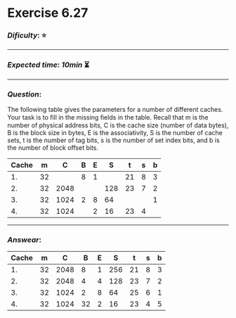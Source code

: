 Exercise 6.27
==============

### ***Dificulty***: :star:

---

### ***Expected time***: ***10min*** :hourglass_flowing_sand:

---

### ***Question***:
The following table gives the parameters for a number of different caches. Your task is to ﬁll in the missing ﬁelds in the table. Recall that m is the number of physical address bits, C is the cache size (number of data bytes), B is the block size in bytes, E is the associativity, S is the number of cache sets, t is the number of tag bits, s is the number of set index bits, and b is the number of block offset bits.  

| Cache | m  |  C   |  B  |  E  |  S  |  t  |  s  |  b  |
|-------|----|------|-----|-----|-----|-----|-----|-----|
| 1.    | 32 |      |  8  |  1  |     | 21  | 8   | 3   |
| 2.    | 32 | 2048 |     |     | 128 | 23  | 7   | 2   |
| 3.    | 32 | 1024 |  2  |  8  | 64  |     |     | 1   |
| 4.    | 32 | 1024 |     |  2  | 16  | 23  | 4   |     |  


---  

### ***Answear***:  

| Cache | m  |  C   |  B  |  E  |  S  |  t  |  s  |  b  |
|-------|----|------|-----|-----|-----|-----|-----|-----|
| 1.    | 32 | 2048 |  8  |  1  | 256 | 21  | 8   | 3   |
| 2.    | 32 | 2048 |  4  |  4  | 128 | 23  | 7   | 2   |
| 3.    | 32 | 1024 |  2  |  8  | 64  | 25  | 6   | 1   |
| 4.    | 32 | 1024 |  32 |  2  | 16  | 23  | 4   | 5   |  